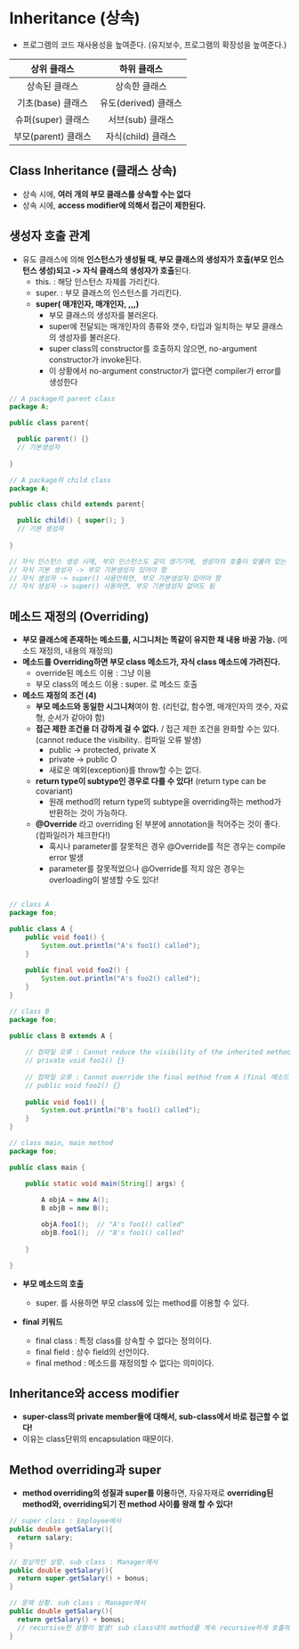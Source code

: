 # Inheritance (상속)

  - 프로그램의 코드 재사용성을 높여준다. (유지보수, 프로그램의 확장성을 높여준다.)

  |상위 클래스|하위 클래스|
  |:---:|:---:|
  |상속된 클래스|상속한 클래스|
  |기초(base) 클래스|유도(derived) 클래스|
  |슈퍼(super) 클래스|서브(sub) 클래스|
  |부모(parent) 클래스|자식(child) 클래스|

## Class Inheritance (클래스 상속) 

  - 상속 시에, **여러 개의 부모 클래스를 상속할 수는 없다**
  - 상속 시에, **access modifier에 의해서 접근이 제한된다.**
  
## 생성자 호출 관계
  
  - 유도 클래스에 의해 **인스턴스가 생성될 때, 부모 클래스의 생성자가 호출(부모 인스턴스 생성)되고 -> 자식 클래스의 생성자가 호출**된다.
    - this. : 해당 인스턴스 자체를 가리킨다.
    - super. : 부모 클래스의 인스턴스를 가리킨다.
    - **super( 매개인자, 매개인자, ,,,)**
      - 부모 클래스의 생성자를 불러온다.
      - super에 전달되는 매개인자의 종류와 갯수, 타입과 일치하는 부모 클래스의 생성자를 불러온다.
      - super class의 constructor를 호출하지 않으면, no-argument constructor가 invoke된다.
      - 이 상황에서 no-argument constructor가 없다면 compiler가 error를 생성한다
    
```java
// A package의 parent class
package A;

public class parent{

  public parent() {}
  // 기본생성자
  
}

// A package의 child class
package A;

public class child extends parent{

  public child() { super(); }
  // 기본 생성자
  
}

// 자식 인스턴스 생성 시에, 부모 인스턴스도 같이 생기기에, 생성자의 호출이 맞물려 있는 것이므로..!
// 자식 기본 생성자 -> 부모 기본생성자 있어야 함
// 자식 생성자 -> super() 사용안하면, 부모 기본생성자 있어야 함
// 자식 생성자 -> super() 사용하면, 부모 기본생성자 없어도 됨

```

## 메소드 재정의 (Overriding)

  - **부모 클래스에 존재하는 메소드를, 시그니처는 똑같이 유지한 채 내용 바꿈 가능.** (메소드 재정의, 내용의 재정의)
  - **메소드를 Overriding하면 부모 class 메소드가, 자식 class 메소드에 가려진다.**
    - override된 메소드 이용 : 그냥 이용
    - 부모 class의 메소드 이용 : super. 로 메소드 호출
  - **메소드 재정의 조건 (4)**
    - **부모 메소드와 동일한 시그니처**여야 함. (리턴값, 함수명, 매개인자의 갯수, 자료형, 순서가 같아야 함)
    - **접근 제한 조건을 더 강하게 걸 수 없다.** / 접근 제한 조건을 완화할 수는 있다. (cannot reduce the visibility.. 컴파일 오류 발생)
      - public -> protected, private X
      - private -> public O
      - 새로운 예외(exception)를 throw할 수는 없다.
    - **return type이 subtype인 경우로 다를 수 있다!** (return type can be covariant)
      - 원래 method의 return type의 subtype을 overriding하는 method가 반환하는 것이 가능하다.   
    - **@Override** 라고 overriding 된 부분에 annotation을 적어주는 것이 좋다. (컴파일러가 체크한다!)
      - 혹시나 parameter를 잘못적은 경우 @Override를 적은 경우는 compile error 발생
      - parameter를 잘못적었으나 @Override를 적지 않은 경우는 overloading이 발생할 수도 있다!

```java

// class A
package foo;

public class A {
	public void foo1() {
		System.out.println("A's foo1() called");
	}
	
	public final void foo2() {
		System.out.println("A's foo2() called");
	}
}

// class B
package foo;

public class B extends A {
	
	// 컴파일 오류 : Cannot reduce the visibility of the inherited method from A (제한 강화 불가)
	// private void foo1() {}
	
	// 컴파일 오류 : Cannot override the final method from A (final 메소드 재정의 불가)
	// public void foo2() {}
	
	public void foo1() {
		System.out.println("B's foo1() called");
	}
}

// class main, main method
package foo;

public class main {

	public static void main(String[] args) {
		
		A objA = new A();
		B objB = new B();

		objA.foo1();  // "A's foo1() called"
		objB.foo1();  // "B's foo1() called"
		
	}

}

```

  - **부모 메소드의 호출**
    - super. 를 사용하면 부모 class에 있는 method를 이용할 수 있다.
    
  - **final 키워드**
    - final class : 특정 class를 상속할 수 없다는 정의이다.
    - final field : 상수 field의 선언이다.
    - final method : 메소드를 재정의할 수 없다는 의미이다.

## Inheritance와 access modifier
  - **super-class의 private member들에 대해서, sub-class에서 바로 접근할 수 없다!**
  - 이유는 class단위의 encapsulation 때문이다.

## Method overriding과 super
  - **method overriding의 성질과 super를 이용**하면, 자유자재로 **overriding된 method와, overriding되기 전 method 사이를 왕래 할 수 있다!**


```java
// super class : Employee에서
public double getSalary(){
  return salary;
}

// 정상적인 상항. sub class : Manager에서
public double getSalary(){
  return super.getSalary() + bonus;
}

// 문제 상황. sub class : Manager에서
public double getSalary(){
  return getSalary() + bonus;
  // recursive한 상황이 발생! sub class내의 method를 계속 recursive하게 호출하는 문제.
}
```







